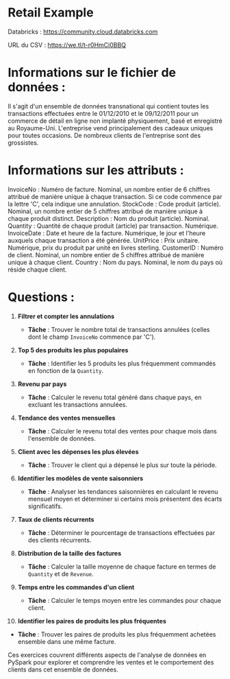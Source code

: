 Retail Example
==============

Databricks : https://community.cloud.databricks.com

URL du CSV : https://we.tl/t-r0HmCi0BBQ

Informations sur le fichier de données :
=======================================

Il s'agit d'un ensemble de données transnational qui contient toutes les transactions effectuées entre le 01/12/2010 et le 09/12/2011 pour un commerce de détail en ligne non implanté physiquement, basé et enregistré au Royaume-Uni. L'entreprise vend principalement des cadeaux uniques pour toutes occasions. De nombreux clients de l'entreprise sont des grossistes.

Informations sur les attributs :
===============================

InvoiceNo : Numéro de facture. Nominal, un nombre entier de 6 chiffres attribué de manière unique à chaque transaction. Si ce code commence par la lettre 'C', cela indique une annulation.
StockCode : Code produit (article). Nominal, un nombre entier de 5 chiffres attribué de manière unique à chaque produit distinct.
Description : Nom du produit (article). Nominal.
Quantity : Quantité de chaque produit (article) par transaction. Numérique.
InvoiceDate : Date et heure de la facture. Numérique, le jour et l'heure auxquels chaque transaction a été générée.
UnitPrice : Prix unitaire. Numérique, prix du produit par unité en livres sterling.
CustomerID : Numéro de client. Nominal, un nombre entier de 5 chiffres attribué de manière unique à chaque client.
Country : Nom du pays. Nominal, le nom du pays où réside chaque client.

Questions :
===============================

1. **Filtrer et compter les annulations**
   - **Tâche** : Trouver le nombre total de transactions annulées (celles dont le champ `InvoiceNo` commence par 'C').

2. **Top 5 des produits les plus populaires**
   - **Tâche** : Identifier les 5 produits les plus fréquemment commandés en fonction de la `Quantity`.

3. **Revenu par pays**
   - **Tâche** : Calculer le revenu total généré dans chaque pays, en excluant les transactions annulées.

4. **Tendance des ventes mensuelles**
   - **Tâche** : Calculer le revenu total des ventes pour chaque mois dans l'ensemble de données.

5. **Client avec les dépenses les plus élevées**
   - **Tâche** : Trouver le client qui a dépensé le plus sur toute la période.

6. **Identifier les modèles de vente saisonniers**
   - **Tâche** : Analyser les tendances saisonnières en calculant le revenu mensuel moyen et déterminer si certains mois présentent des écarts significatifs.

7. **Taux de clients récurrents**
   - **Tâche** : Déterminer le pourcentage de transactions effectuées par des clients récurrents.

8. **Distribution de la taille des factures**
   - **Tâche** : Calculer la taille moyenne de chaque facture en termes de `Quantity` et de `Revenue`.

9. **Temps entre les commandes d'un client**
   - **Tâche** : Calculer le temps moyen entre les commandes pour chaque client.

10. **Identifier les paires de produits les plus fréquentes**
   - **Tâche** : Trouver les paires de produits les plus fréquemment achetées ensemble dans une même facture.

Ces exercices couvrent différents aspects de l'analyse de données en PySpark pour explorer et comprendre les ventes et le comportement des clients dans cet ensemble de données.
